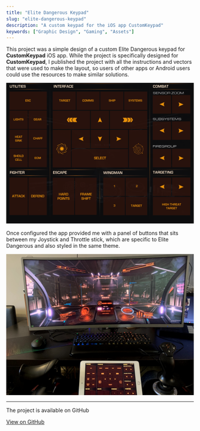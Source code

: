 ```yaml
---
title: "Elite Dangerous Keypad"
slug: "elite-dangerous-keypad"
description: "A custom keypad for the iOS app CustomKeypad"
keywords: ["Graphic Design", "Gaming", "Assets"]
---
```


This project was a simple design of a custom Elite Dangerous keypad for **CustomKeypad** iOS app. While the project is specifically designed for **CustomKeypad**, I published the project with all the instructions and vectors that were used to make the layout, so users of other apps or Android users could use the resources to make similar solutions.

![screenshot](/project-images/elite-dangerous-keypad/feature.png)

Once configured the app provided me with a panel of buttons that sits between my Joystick and Throttle stick, which are specific to Elite Dangerous and also styled in the same theme.

![photo of app in use](/project-images/elite-dangerous-keypad/1.jpg)

---

The project is available on GitHub

<a className="btn btn-dark" href="https://github.com/gcoulby/ed_keypad"  target="_blank" rel="noopener noreferrer"><i className="fa fa-github"></i> View on GitHub</a>

